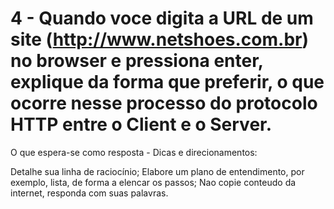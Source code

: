 4 - Quando voce digita a URL de um site (http://www.netshoes.com.br) no browser e pressiona enter, explique da forma que preferir, o que ocorre nesse processo do protocolo HTTP entre o Client e o Server.
========================

O que espera-se como resposta - Dicas e direcionamentos:
 
Detalhe sua linha de raciocínio;
Elabore um plano de entendimento, por exemplo, lista, de forma a elencar os passos;
Nao copie conteudo da internet, responda com suas palavras.
